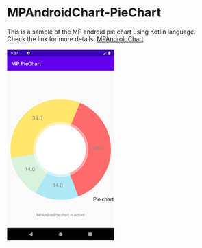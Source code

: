 # MPAndroidChart-PieChart

This is a sample of the MP android pie chart using Kotlin language.
<br />
Check the link for more details:  <a href="https://weeklycoding.com/mpandroidchart/"> MPAndroidChart</a>
<br /><br />
<img src="Screenshot1.png" width="250">
